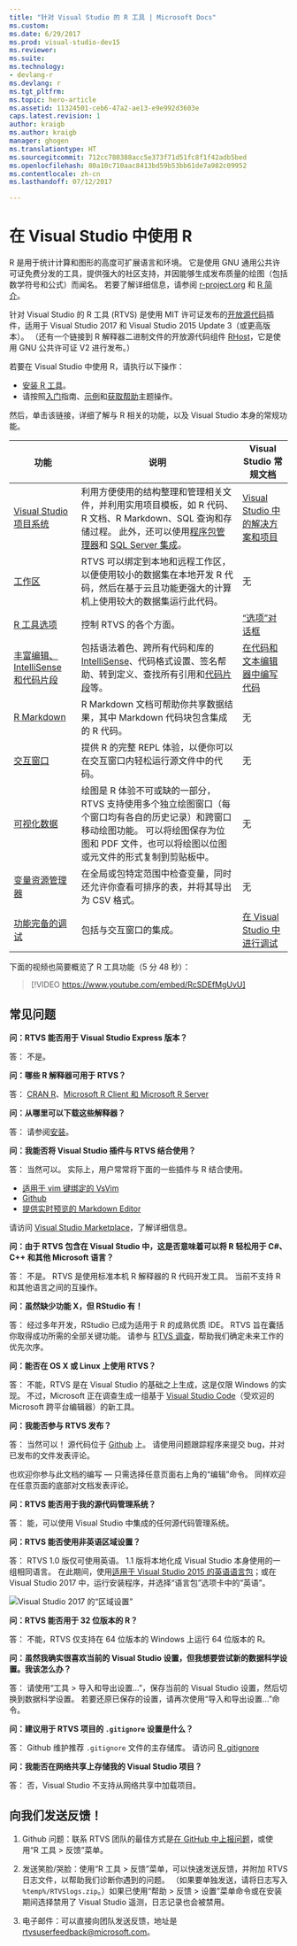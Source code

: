 ```yaml
---
title: "针对 Visual Studio 的 R 工具 | Microsoft Docs"
ms.custom: 
ms.date: 6/29/2017
ms.prod: visual-studio-dev15
ms.reviewer: 
ms.suite: 
ms.technology:
- devlang-r
ms.devlang: r
ms.tgt_pltfrm: 
ms.topic: hero-article
ms.assetid: 11324501-ceb6-47a2-ae13-e9e992d3603e
caps.latest.revision: 1
author: kraigb
ms.author: kraigb
manager: ghogen
ms.translationtype: HT
ms.sourcegitcommit: 712cc780388acc5e373f71d51fc8f1f42adb5bed
ms.openlocfilehash: 80a10c710aac8413bd59b53bb61de7a982c09952
ms.contentlocale: zh-cn
ms.lasthandoff: 07/12/2017

---
```


# <a name="working-with-r-in-visual-studio"></a>在 Visual Studio 中使用 R

R 是用于统计计算和图形的高度可扩展语言和环境。 它是使用 GNU 通用公共许可证免费分发的工具，提供强大的社区支持，并因能够生成发布质量的绘图（包括数学符号和公式）而闻名。 若要了解详细信息，请参阅 [r-project.org](https://www.r-project.org/about.html) 和 [R 简介](https://cran.r-project.org/doc/manuals/r-release/R-intro.html)。

针对 Visual Studio 的 R 工具 (RTVS) 是使用 MIT 许可证发布的[开放源代码](https://github.com/microsoft/RTVS)插件，适用于 Visual Studio 2017 和 Visual Studio 2015 Update 3（或更高版本）。 （还有一个链接到 R 解释器二进制文件的开放源代码组件 [RHost](https://github.com/microsoft/R-Host)，它是使用 GNU 公共许可证 V2 进行发布。）

若要在 Visual Studio 中使用 R，请执行以下操作：

- [安装 R 工具](installation.md)。
- 请按照[入门](getting-started-with-r.md)指南、[示例](getting-started-samples.md)和[获取帮助](getting-started-help.md)主题操作。

然后，单击该链接，详细了解与 R 相关的功能，以及 Visual Studio 本身的常规功能。

| 功能 | 说明 | Visual Studio 常规文档 | 
| --- | --- | --- |
| [Visual Studio 项目系统](projects.md) | 利用方便使用的结构整理和管理相关文件，并利用实用项目模板，如 R 代码、R 文档、R Markdown、SQL 查询和存储过程。 此外，还可以使用[程序包管理器](package-manager.md)和 [SQL Server 集成](sql-server.md)。  | [Visual Studio 中的解决方案和项目](../ide/solutions-and-projects-in-visual-studio.md) |
| [工作区](workspaces.md) | RTVS 可以绑定到本地和远程工作区，以便使用较小的数据集在本地开发 R 代码，然后在基于云且功能更强大的计算机上使用较大的数据集运行此代码。 | 无 |
| [R 工具选项](options.md) | 控制 RTVS 的各个方面。 | [“选项”对话框](../ide/reference/options-dialog-box-visual-studio.md) |
| [丰富编辑、IntelliSense 和代码片段](code-editing.md) | 包括语法着色、跨所有代码和库的[IntelliSense](code-intellisense.md)、代码格式设置、签名帮助、转到定义、查找所有引用和[代码片段](code-snippets.md)等。 | [在代码和文本编辑器中编写代码](../ide/writing-code-in-the-code-and-text-editor.md) |
| [R Markdown](rmarkdown.md) | R Markdown 文档可帮助你共享数据结果，其中 Markdown 代码块包含集成的 R 代码。 | 无 |
| [交互窗口](interactive-repl.md) | 提供 R 的完整 REPL 体验，以便你可以在交互窗口内轻松运行源文件中的代码。 | 无 |
| [可视化数据](visualizing-data.md) | 绘图是 R 体验不可或缺的一部分，RTVS 支持使用多个独立绘图窗口（每个窗口均有各自的历史记录）和跨窗口移动绘图功能。 可以将绘图保存为位图和 PDF 文件，也可以将绘图以位图或元文件的形式复制到剪贴板中。  | 无 |
| [变量资源管理器](variable-explorer.md) | 在全局或包特定范围中检查变量，同时还允许你查看可排序的表，并将其导出为 CSV 格式。 | 无 |
| [功能完备的调试](debugging.md) | 包括与交互窗口的集成。 | [在 Visual Studio 中进行调试](../debugger/debugging-in-visual-studio.md) |

下面的视频也简要概览了 R 工具功能（5 分 48 秒）：

> [!VIDEO https://www.youtube.com/embed/RcSDEfMgUvU]

## <a name="frequently-asked-questions"></a>常见问题

**问：RTVS 能否用于 Visual Studio Express 版本？**

答： 不是。

**问：哪些 R 解释器可用于 RTVS？**

答： [CRAN R](https://cran.r-project.org/)、[Microsoft R Client 和 Microsoft R Server](https://msdn.microsoft.com/microsoft-r/)

**问：从哪里可以下载这些解释器？**

答： 请参阅[安装](installation.md)。

**问：我能否将 Visual Studio 插件与 RTVS 结合使用？**

答： 当然可以。 实际上，用户常常将下面的一些插件与 R 结合使用。

- [适用于 vim 键绑定的 VsVim](https://marketplace.visualstudio.com/items?itemName=JaredParMSFT.VsVim)
- [Github](https://marketplace.visualstudio.com/items?itemName=GitHub.GitHubExtensionforVisualStudio)
- [提供实时预览的 Markdown Editor](https://marketplace.visualstudio.com/items?itemName=MadsKristensen.MarkdownEditor)

请访问 [Visual Studio Marketplace](https://marketplace.visualstudio.com/)，了解详细信息。

**问：由于 RTVS 包含在 Visual Studio 中，这是否意味着可以将 R 轻松用于 C#、C++ 和其他 Microsoft 语言？**

答： 不是。 RTVS 是使用标准本机 R 解释器的 R 代码开发工具。 当前不支持 R 和其他语言之间的互操作。

**问：虽然缺少功能 X，但 RStudio 有！**

答： 经过多年开发，RStudio 已成为适用于 R 的成熟优质 IDE。 RTVS 旨在囊括你取得成功所需的全部关键功能。 请参与 [RTVS 调查](https://www.surveymonkey.com/r/RTVS1)，帮助我们确定未来工作的优先次序。

**问：能否在 OS X 或 Linux 上使用 RTVS？**

答： 不能，RTVS 是在 Visual Studio 的基础之上生成，这是仅限 Windows 的实现。 不过，Microsoft 正在调查生成一组基于 [Visual Studio Code](https://code.visualstudio.com/)（受欢迎的 Microsoft 跨平台编辑器）的新工具。

**问：我能否参与 RTVS 发布？**

答： 当然可以！ 源代码位于 [Github](https://github.com/microsoft/RTVS) 上。 请使用问题跟踪程序来提交 bug，并对已发布的文件发表评论。

也欢迎你参与此文档的编写 &mdash; 只需选择任意页面右上角的“编辑”命令。 同样欢迎在任意页面的底部对文档发表评论。

**问：RTVS 能否用于我的源代码管理系统？**

答： 能，可以使用 Visual Studio 中集成的任何源代码管理系统。

**问：RTVS 能否使用非英语区域设置？**

答： RTVS 1.0 版仅可使用英语。 1.1 版将本地化成 Visual Studio 本身使用的一组相同语言。 在此期间，使用[适用于 Visual Studio 2015 的英语语言包](https://www.microsoft.com/download/details.aspx?id=48157)；或在 Visual Studio 2017 中，运行安装程序，并选择“语言包”选项卡中的“英语”。

![Visual Studio 2017 的“区域设置”](~/docs/rtvs/media/FAQ-international-settings.png)

**问：RTVS 能否用于 32 位版本的 R？**

答： 不能，RTVS 仅支持在 64 位版本的 Windows 上运行 64 位版本的 R。

**问：虽然我确实很喜欢当前的 Visual Studio 设置，但我想要尝试新的数据科学设置。我该怎么办？**

答： 请使用“工具 > 导入和导出设置...”，保存当前的 Visual Studio 设置，然后切换到数据科学设置。 若要还原已保存的设置，请再次使用“导入和导出设置...”命令。

**问：建议用于 RTVS 项目的 `.gitignore` 设置是什么？**

答： Github 维护推荐 `.gitignore` 文件的主存储库。 请访问 [R .gitignore](https://github.com/github/gitignore/blob/master/R.gitignore)

**问：我能否在网络共享上存储我的 Visual Studio 项目？**

答： 否，Visual Studio 不支持从网络共享中加载项目。

## <a name="send-us-your-feedback"></a>向我们发送反馈！

1. Github 问题：联系 RTVS 团队的最佳方式是[在 GitHub 中上报问题](https://github.com/Microsoft/RTVS/issues)，或使用“R 工具 > 反馈”菜单。

1. 发送笑脸/哭脸：使用“R 工具 > 反馈”菜单，可以快速发送反馈，并附加 RTVS 日志文件，以帮助我们诊断你遇到的问题。 （如果要单独发送，请将日志写入 `%temp%/RTVSlogs.zip`。）如果已使用“帮助 > 反馈 > 设置”菜单命令或在安装期间选择禁用了 Visual Studio 遥测，日志记录也会被禁用。

1. 电子邮件：可以直接向团队发送反馈，地址是 rtvsuserfeedback@microsoft.com。

